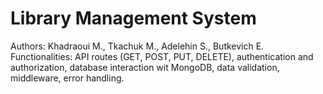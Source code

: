 # Library Management System
Authors: Khadraoui M., Tkachuk M., Adelehin S., Butkevich E.
Functionalities: API routes (GET, POST, PUT, DELETE), authentication and authorization, database interaction wit MongoDB, data validation, middleware, error handling.
